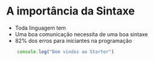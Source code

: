 # A importância da Sintaxe

* Toda linguagem tem
* Uma boa comunicação necessita de uma boa sintaxe
* 82% dos erros para iniciantes na programação

```js
    console.log("Bem vindos ao Starter")
```